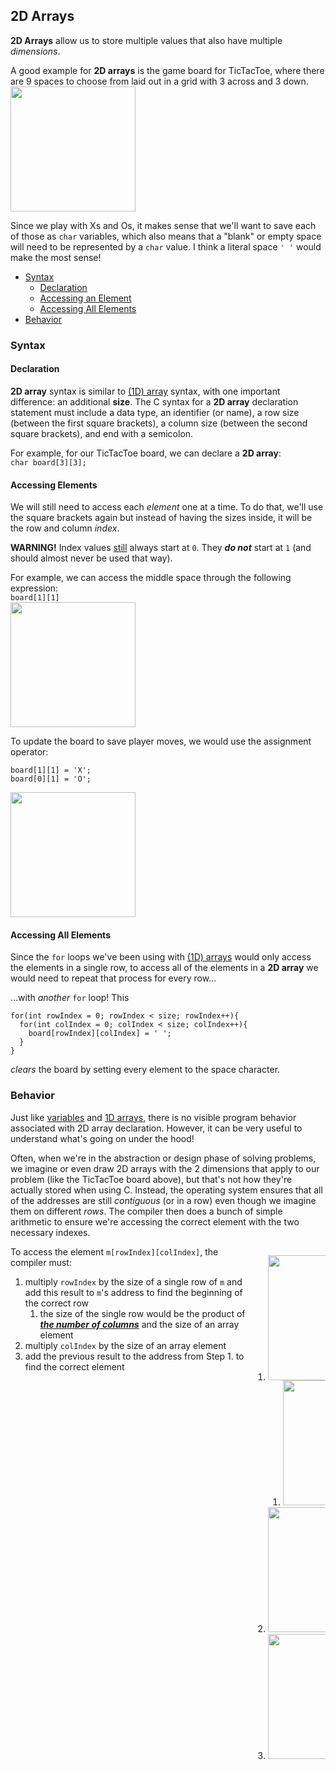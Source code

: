 <style>
    .row {
      display: flex;
    }
    
    .column {
      flex: 50%;
    }
</style>

<h2>2D Arrays</h2>
<p>
  <strong>2D Arrays</strong> allow us to store multiple values that also have multiple <em>dimensions</em>.
</p>
<p>
  A good example for <strong>2D arrays</strong> is the game board for TicTacToe, where there are 9 spaces to choose from laid out in a grid with 3 across and 3 down.<br>
  <img src="https://github.com/user-attachments/assets/403fab21-9968-4905-85e7-5361256b564e" width="200">
</p>
<p>
  Since we play with Xs and Os, it makes sense that we'll want to save each of those as <code>char</code> variables, which also means that a "blank" or empty space will need to be represented by a <code>char</code> value. I think a literal space <code>' '</code> would make the most sense!
</p>
<ul>
    <li><a href="#syntax">Syntax</a>
    <ul><li><a href="#declaration">Declaration</a></li>
        <li><a href="#element_access">Accessing an Element</a></li>
        <li><a href="#all_elements">Accessing All Elements</a></li></ul>
      </li>
    <li><a href="#behavior">Behavior</a></li>
</ul>
<h3><a name="syntax">Syntax</a></h3>
<h4><a name="declaration">Declaration</a></h4>
<p>
  <strong>2D array</strong> syntax is similar to <a href="https://erinkeith.github.io/135/topics/arrays">(1D) array</a> syntax, with one important difference: an additional <strong>size</strong>. 
  The C syntax for a <strong>2D array</strong> declaration statement must include a data type, an identifier (or name), a row size (between the first square brackets), a column size (between the second square brackets), and end with a semicolon.
</p>
<p>For example, for our TicTacToe board, we can declare a <strong>2D array</strong>:<br>
  <code>char board[3][3];</code>
</p>
<h4><a name="element_access">Accessing Elements</a></h4>
<p>
  We will still need to access each <em>element</em> one at a time. To do that, we'll use the square brackets again but instead of having the sizes inside, it will be the row and column <em>index</em>.
</p>
<p>
  <strong>WARNING!</strong> Index values <u>still</u> always start at <code>0</code>. They <strong><em>do not</em></strong> start at <code>1</code> (and should almost never be used that way).
</p>
<p>
  For example, we can access the middle space through the following expression:<br>
  <code>board[1][1]</code><br>
  <img src="https://github.com/user-attachments/assets/8db00ea9-ad00-47b2-aa7a-01bbc7b1511c" width="200">
</p>
<p>
  To update the board to save player moves, we would use the assignment operator:
<pre><code>board[1][1] = 'X';
board[0][1] = 'O';</code></pre>
  <img src="https://github.com/user-attachments/assets/0b1e7859-9469-41b5-b31f-a053fdf6a56b" width="200">
</p>
<h4><a name="all_elements">Accessing All Elements</a></h4>
<p>
  Since the <code>for</code> loops we've been using with <a href="https://erinkeith.github.io/135/topics/arrays">(1D) arrays</a> would only access the elements in a single row, to access all of the elements in a <strong>2D array</strong> we would need to repeat that process for every row...
</p>
<p>
  ...with <em>another</em> <code>for</code> loop! This
<pre><code>for(int rowIndex = 0; rowIndex < size; rowIndex++){
  for(int colIndex = 0; colIndex < size; colIndex++){
    board[rowIndex][colIndex] = ' ';
  }
}</code></pre>
<em>clears</em> the board by setting every element to the space character.
</p>

<h3><a name="behavior">Behavior</a></h3>
<p>
  Just like <a href="https://erinkeith.github.io/135/topics/variables#behavior">variables</a> and <a href="https://erinkeith.github.io/135/topics/arrays#behavior">1D arrays</a>, there is no visible program behavior associated with 2D array declaration. However, it can be very useful to understand what's going on under the hood!
</p>
<p>
  Often, when we're in the abstraction or design phase of solving problems, we imagine or even draw 2D arrays with the 2 dimensions that apply to our problem (like the TicTacToe board above), but that's not how they're actually stored when using C. Instead, the operating system ensures that all of the addresses are still <em>contiguous</em> (or in a row) even though we imagine them on different <em>rows</em>. The compiler then does a bunch of simple arithmetic to ensure we're accessing the correct element with the two necessary indexes.
</p>

<div class="row">
  <div class="column">
  To access the element <code>m[rowIndex][colIndex]</code>, the compiler must:
  <ol>
    <li>multiply <code>rowIndex</code> by the size of a single row of <code>m</code> and add this result to <code>m</code>'s address to find the beginning of the correct row
      <ol>
        <li>the size of the single row would be the product of <u><strong><em>the number of columns</em></strong></u> and the size of an array element</li>
      </ol></li>
    <li>multiply <code>colIndex</code> by the size of an array element</li>
    <li>add the previous result to the address from Step 1. to find the correct element</li>
  </ol>
  </div>
  <div class="column">
  <ol>
    <li><img src="https://github.com/user-attachments/assets/807a249a-bf0b-4a59-907c-7190264801b5" width="200">
      <ol><li><img src="https://github.com/user-attachments/assets/ef1a7461-e6f7-4ae4-b27a-e3c4f6e4e5ab" width="200"></li>
      </ol></li>
    <li><img src="https://github.com/user-attachments/assets/b27edd09-bb56-42e4-a3d1-c3d9d662eb11" width="200"></li>
    <li><img src="https://github.com/user-attachments/assets/c7b56443-baf9-491e-a716-c0845281e591" width="200"></li>
  </ol>
  </div>
